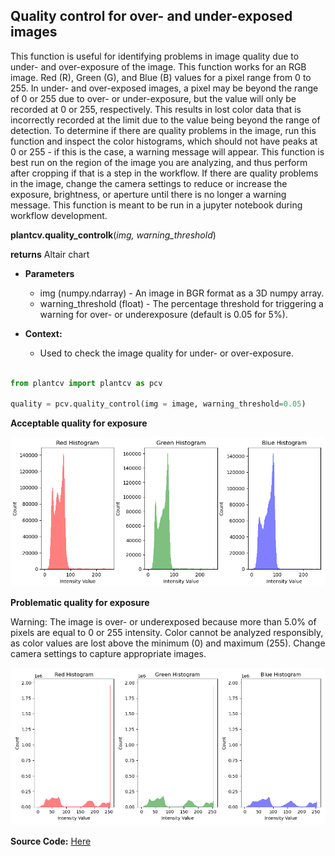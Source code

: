 ## Quality control for over- and under-exposed images

This function is useful for identifying problems in image quality due to under- and over-exposure of the image. This function works for an RGB image. 
Red (R), Green (G), and Blue (B) values for a pixel range from 0 to 255. In under- and over-exposed images, a pixel may be beyond the range of 0 or 255 due to over- or under-exposure, but the value will only be recorded at 0 or 255, respectively. This results in lost color data that is incorrectly recorded at the limit due to the value being beyond the range of detection. 
To determine if there are quality problems in the image, run this function and inspect the color histograms, which should not have peaks at 0 or 255 - if this is the case, a warning message will appear. This function is best run on the region of the image you are analyzing, and thus perform after cropping if that is a step in the workflow. 
If there are quality problems in the image, change the camera settings to reduce or increase the exposure, brightness, or aperture until there is no longer a warning message. 
This function is meant to be run in a jupyter notebook during workflow development. 


**plantcv.quality_controlk**(*img, warning_threshold*)

**returns** Altair chart

- **Parameters**
    - img (numpy.ndarray) - An image in BGR format as a 3D numpy array.
    - warning_threshold (float) - The percentage threshold for triggering a warning
                    for over- or underexposure (default is 0.05 for 5%).
            
        
    
- **Context:**
    - Used to check the image quality for under- or over-exposure. 

```python

from plantcv import plantcv as pcv

quality = pcv.quality_control(img = image, warning_threshold=0.05)

```
**Acceptable quality for exposure**

![Screenshot](img/documentation_images/quality_control/quality_control_good.png)

**Problematic quality for exposure**

Warning: The image is over- or underexposed because more than 5.0% of pixels are equal to 0 or 255 intensity. Color cannot be analyzed responsibly, as color values are lost above the minimum (0) and maximum (255). Change camera settings to capture appropriate images.

![Screenshot](img/documentation_images/quality_control/quality_control_bad.png)

**Source Code:** [Here](https://github.com/danforthcenter/plantcv/blob/main/plantcv/plantcv/quality_control.py)